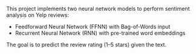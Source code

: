 This project implements two neural network models to perform sentiment analysis on Yelp reviews:

- Feedforward Neural Network (FFNN) with Bag-of-Words input
- Recurrent Neural Network (RNN) with pre-trained word embeddings
  
The goal is to predict the review rating (1–5 stars) given the text.
